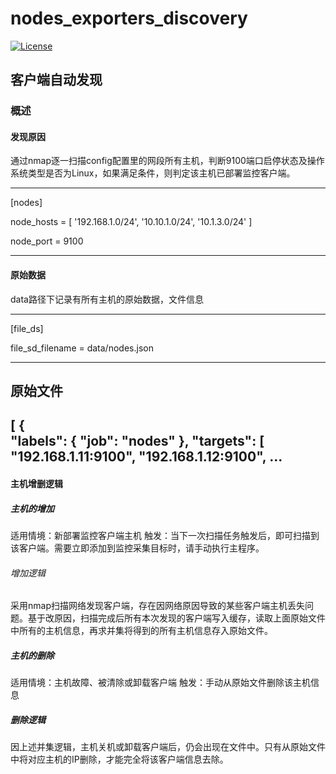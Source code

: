 # nodes_exporters_discovery

[![License](https://img.shields.io/badge/License-Apache%202.0-blue.svg)](http://github.com/hhyo/archery/blob/master/LICENSE)

## 客户端自动发现

### 概述

#### 发现原因

通过nmap逐一扫描config配置里的网段所有主机，判断9100端口启停状态及操作系统类型是否为Linux，如果满足条件，则判定该主机已部署监控客户端。

---

[nodes]

node_hosts = [
             '192.168.1.0/24', '10.10.1.0/24', '10.1.3.0/24'
             ]

node_port = 9100

---
#### 原始数据
data路径下记录有所有主机的原始数据，文件信息

---

[file_ds]

file_sd_filename = data/nodes.json

---
原始文件
---

[
    {   
        "labels": {
            "job": "nodes"
        },
        "targets": [
            "192.168.1.11:9100",
            "192.168.1.12:9100",
            ...
---


#### 主机增删逻辑

##### 主机的增加

适用情境：新部署监控客户端主机
触发：当下一次扫描任务触发后，即可扫描到该客户端。需要立即添加到监控采集目标时，请手动执行主程序。

###### 增加逻辑

采用nmap扫描网络发现客户端，存在因网络原因导致的某些客户端主机丢失问题。基于改原因，扫描完成后所有本次发现的客户端写入缓存，读取上面原始文件中所有的主机信息，再求并集将得到的所有主机信息存入原始文件。

##### 主机的删除

适用情境：主机故障、被清除或卸载客户端
触发：手动从原始文件删除该主机信息

##### 删除逻辑

因上述并集逻辑，主机关机或卸载客户端后，仍会出现在文件中。只有从原始文件中将对应主机的IP删除，才能完全将该客户端信息去除。

